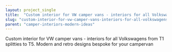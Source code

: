 ```yaml
---
layout: project_single
title:  "Custom interior for VW camper vans - interiors for all Volkswagens from T1 splitties to T5. Modern and retro designs bespoke for your campervan"
slug: "custom-interior-for-vw-camper-vans-interiors-for-all-volkswagens-from-t1-splitties-to"
parent: "camper-interiors-modern-ideas"
---
```

Custom interior for VW camper vans - interiors for all Volkswagens from T1 splitties to T5. Modern and retro designs bespoke for your campervan